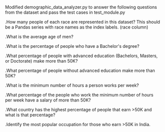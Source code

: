 Modified demographic_data_analyzer.py to answer the following questions from the dataset and pass the test cases in test_module.py

.How many people of each race are represented in this dataset? This should be a Pandas series with race names as the index labels. (race column)

.What is the average age of men?

.What is the percentage of people who have a Bachelor's degree?

.What percentage of people with advanced education (Bachelors, Masters, or Doctorate) make more than 50K?

.What percentage of people without advanced education make more than 50K?

.What is the minimum number of hours a person works per week?

.What percentage of the people who work the minimum number of hours per week have a salary of more than 50K?

.What country has the highest percentage of people that earn >50K and what is that percentage?

.Identify the most popular occupation for those who earn >50K in India.
